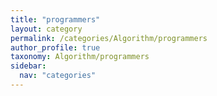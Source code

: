 ```yaml
---
title: "programmers"
layout: category
permalink: /categories/Algorithm/programmers
author_profile: true
taxonomy: Algorithm/programmers
sidebar:
  nav: "categories"
---
```

